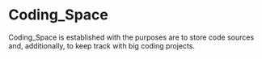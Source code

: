 # Coding_Space
Coding_Space is established with the purposes are to store code sources and, additionally, to keep track with big coding projects.
